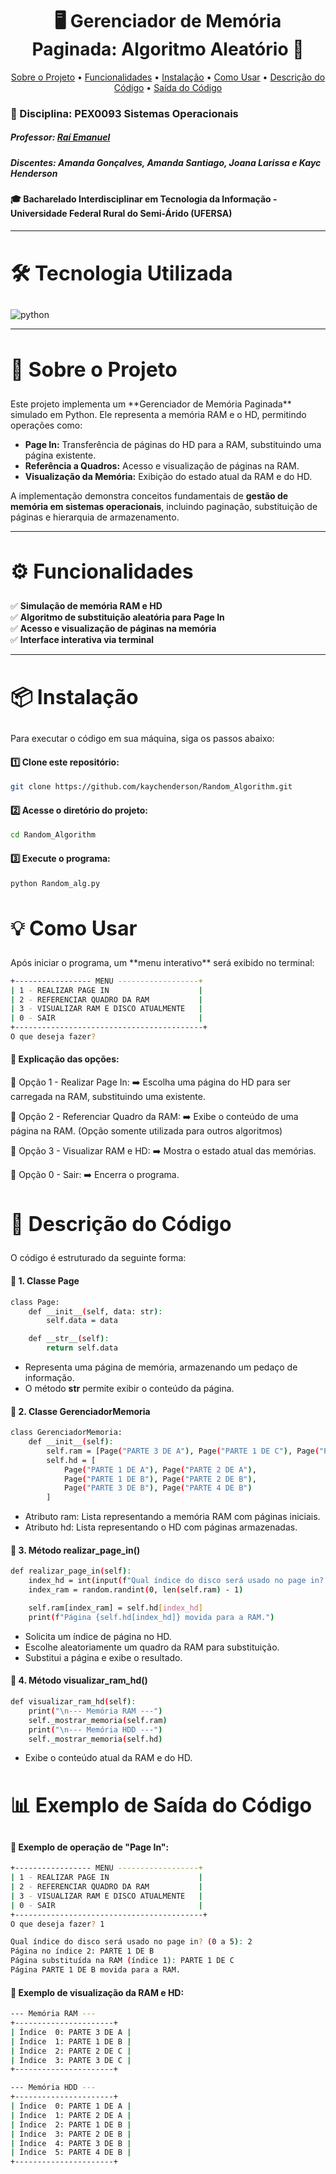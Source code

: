 <h1 align="center" style="font-weight: bold;">🖥️ Gerenciador de Memória Paginada: Algoritmo Aleatório 💾</h1> 
<p align="center"> 
    <a href="#about">Sobre o Projeto</a> • 
    <a href="#features">Funcionalidades</a> • 
    <a href="#install">Instalação</a> • 
    <a href="#usage">Como Usar</a> •
    <a href="#code">Descrição do Código</a> •
    <a href="#output">Saída do Código</a>
</p>

### 📌 Disciplina: PEX0093 Sistemas Operacionais
##### Professor:  [Raí Emanuel](https://github.com/rai-e)
##### Discentes: Amanda Gonçalves, Amanda Santiago, Joana Larissa e Kayc Henderson

#### 🎓 Bacharelado Interdisciplinar em Tecnologia da Informação - Universidade Federal Rural do Semi-Árido (UFERSA)

---

<h2 id="tech" style="font-weight: bold; font-size: 2rem">🛠️ Tecnologia Utilizada</h2> 
<img align="center" alt="python" src="https://img.shields.io/badge/Python-3776AB?style=for-the-badge&logo=python&logoColor=white"/>

---

<h2 id="about" style="font-weight: bold; font-size: 2rem">📖 Sobre o Projeto</h2>
Este projeto implementa um **Gerenciador de Memória Paginada** simulado em Python. Ele representa a memória RAM e o HD, permitindo operações como:

- **Page In:** Transferência de páginas do HD para a RAM, substituindo uma página existente.
- **Referência a Quadros:** Acesso e visualização de páginas na RAM.
- **Visualização da Memória:** Exibição do estado atual da RAM e do HD.

A implementação demonstra conceitos fundamentais de **gestão de memória em sistemas operacionais**, incluindo paginação, substituição de páginas e hierarquia de armazenamento.

---

<h2 id="features" style="font-weight: bold; font-size: 2rem">⚙️ Funcionalidades</h2> 

✅ **Simulação de memória RAM e HD**  
✅ **Algoritmo de substituição aleatória para Page In**  
✅ **Acesso e visualização de páginas na memória**  
✅ **Interface interativa via terminal**  

---

<h2 id="install" style="font-weight: bold; font-size: 2rem">📦 Instalação</h2>
Para executar o código em sua máquina, siga os passos abaixo:

#### 1️⃣ Clone este repositório:
```bash
git clone https://github.com/kaychenderson/Random_Algorithm.git  
```

#### 2️⃣ Acesse o diretório do projeto:
```bash
cd Random_Algorithm
```

#### 3️⃣ Execute o programa:
```bash
python Random_alg.py
```

<h2 id="usage" style="font-weight: bold; font-size: 2rem">💡 Como Usar</h2> 
Após iniciar o programa, um **menu interativo** será exibido no terminal:

```bash
+----------------- MENU ------------------+
| 1 - REALIZAR PAGE IN                    |
| 2 - REFERENCIAR QUADRO DA RAM           |
| 3 - VISUALIZAR RAM E DISCO ATUALMENTE   |
| 0 - SAIR                                |
+------------------------------------------+
O que deseja fazer?
```


#### 📌 Explicação das opções:
🔹 Opção 1 - Realizar Page In:
➡️ Escolha uma página do HD para ser carregada na RAM, substituindo uma existente.

🔹 Opção 2 - Referenciar Quadro da RAM: 
➡️ Exibe o conteúdo de uma página na RAM. (Opção somente utilizada para outros algoritmos)

🔹 Opção 3 - Visualizar RAM e HD:
➡️ Mostra o estado atual das memórias.

🔹 Opção 0 - Sair:
➡️ Encerra o programa.

<h2 id="code" style="font-weight: bold; font-size: 2rem">📝 Descrição do Código</h2>
O código é estruturado da seguinte forma:

#### 📌 1. Classe Page
```bash
class Page:
    def __init__(self, data: str):
        self.data = data

    def __str__(self):
        return self.data
```
- Representa uma página de memória, armazenando um pedaço de informação.
- O método __str__ permite exibir o conteúdo da página.

#### 📌 2. Classe GerenciadorMemoria
```bash
class GerenciadorMemoria:
    def __init__(self):
        self.ram = [Page("PARTE 3 DE A"), Page("PARTE 1 DE C"), Page("PARTE 2 DE C"), Page("PARTE 3 DE C")]
        self.hd = [
            Page("PARTE 1 DE A"), Page("PARTE 2 DE A"),
            Page("PARTE 1 DE B"), Page("PARTE 2 DE B"),
            Page("PARTE 3 DE B"), Page("PARTE 4 DE B")
        ]
```
- Atributo ram: Lista representando a memória RAM com páginas iniciais.
- Atributo hd: Lista representando o HD com páginas armazenadas.

#### 📌 3. Método realizar_page_in()
```bash
def realizar_page_in(self):
    index_hd = int(input(f"Qual índice do disco será usado no page in? (0 a {len(self.hd) - 1}): "))
    index_ram = random.randint(0, len(self.ram) - 1)

    self.ram[index_ram] = self.hd[index_hd]
    print(f"Página {self.hd[index_hd]} movida para a RAM.")
```
- Solicita um índice de página no HD.
- Escolhe aleatoriamente um quadro da RAM para substituição.
- Substitui a página e exibe o resultado.

#### 📌 4. Método visualizar_ram_hd()
```bash
def visualizar_ram_hd(self):
    print("\n--- Memória RAM ---")
    self._mostrar_memoria(self.ram)
    print("\n--- Memória HDD ---")
    self._mostrar_memoria(self.hd)
```
- Exibe o conteúdo atual da RAM e do HD.

<h2 id="output" style="font-weight: bold; font-size: 2rem">📊 Exemplo de Saída do Código</h2>

#### 📌 Exemplo de operação de "Page In":
```bash
+----------------- MENU ------------------+
| 1 - REALIZAR PAGE IN                    |
| 2 - REFERENCIAR QUADRO DA RAM           |
| 3 - VISUALIZAR RAM E DISCO ATUALMENTE   |
| 0 - SAIR                                |
+------------------------------------------+
O que deseja fazer? 1

Qual índice do disco será usado no page in? (0 a 5): 2
Página no índice 2: PARTE 1 DE B
Página substituída na RAM (índice 1): PARTE 1 DE C
Página PARTE 1 DE B movida para a RAM.
```
#### 📌 Exemplo de visualização da RAM e HD:
```bash
--- Memória RAM ---
+----------------------+
| Índice  0: PARTE 3 DE A |
| Índice  1: PARTE 1 DE B |
| Índice  2: PARTE 2 DE C |
| Índice  3: PARTE 3 DE C |
+----------------------+

--- Memória HDD ---
+----------------------+
| Índice  0: PARTE 1 DE A |
| Índice  1: PARTE 2 DE A |
| Índice  2: PARTE 1 DE B |
| Índice  3: PARTE 2 DE B |
| Índice  4: PARTE 3 DE B |
| Índice  5: PARTE 4 DE B |
+----------------------+
```
